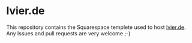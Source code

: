 # lvier.de

This repository contains the Squarespace templete used to host [lvier.de](https://lvier.de).
Any Issues and pull requests are very welcome ;-)
